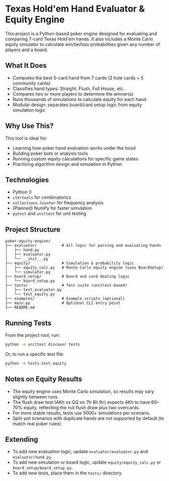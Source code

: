 # Texas Hold'em Hand Evaluator & Equity Engine

This project is a Python-based poker engine designed for evaluating and comparing 7-card Texas Hold'em hands. It also includes a Monte Carlo equity simulator to calculate win/tie/loss probabilities given any number of players and a board.

## What It Does

- Computes the best 5-card hand from 7 cards (2 hole cards + 5 community cards)
- Classifies hand types: Straight, Flush, Full House, etc.
- Compares two or more players to determine the winner(s)
- Runs thousands of simulations to calculate equity for each hand
- Modular design: separates board/card setup logic from equity simulation logic

##  Why Use This?

This tool is ideal for:
- Learning how poker hand evaluation works under the hood
- Building poker bots or analysis tools
- Running custom equity calculations for specific game states
- Practicing algorithm design and simulation in Python

## Technologies

- Python 3
- `itertools` for combinatorics
- `collections.Counter` for frequency analysis
- (Planned) NumPy for faster simulation
- `pytest` and `unittest` for unit testing

##  Project Structure

```text
poker-equity-engine/
├── evaluator/           # All logic for parsing and evaluating hands
│   ├── hand.py
│   ├── evaluator.py
│   └── __init__.py
├── equity/              # Simulation & probability logic
│   ├── equity_calc.py   # Monte Carlo equity engine (uses BoardSetup)
│   └── simulator.py
├── board_setup/         # Board and card dealing logic
│   └── board_setup.py
├── tests/               # Test suite (unittest-based)
│   ├── test_evaluator.py
│   └── test_equity.py
├── examples/            # Example scripts (optional)
├── main.py              # Optional CLI entry point
├── README.md
```

## Running Tests

From the project root, run:

```sh
python -m unittest discover tests
```

Or, to run a specific test file:

```sh
python -m tests.test_equity
```

## Notes on Equity Results

- The equity engine uses Monte Carlo simulation, so results may vary slightly between runs.
- The flush draw test (AKh vs QQ on 7h 8h 9c) expects AKh to have 60–70% equity, reflecting the nut flush draw plus two overcards.
- For more stable results, tests use 5000+ simulations per scenario.
- Split-pot scenarios with duplicate hands are not supported by default (to match real poker rules).

## Extending
- To add new evaluation logic, update `evaluator/evaluator.py` and `evaluator/hand.py`.
- To add new simulation or board logic, update `equity/equity_calc.py` or `board_setup/board_setup.py`.
- To add new tests, place them in the `tests/` directory.
